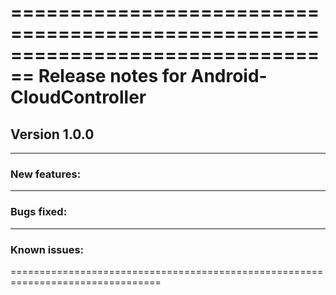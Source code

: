 
================================================================================
Release notes for Android-CloudController
================================================================================
Version 1.0.0
--------------------------------------------------------------------------------

--------------------------------------------------------------------------------
### New features:
--------------------------------------------------------------------------------
### Bugs fixed:
--------------------------------------------------------------------------------
### Known issues:
================================================================================